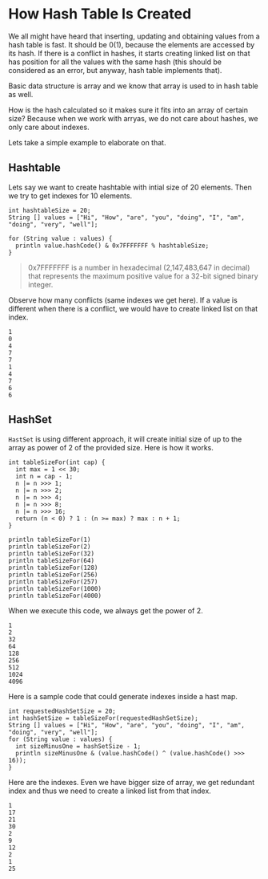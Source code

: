 # How Hash Table Is Created

We all might have heard that inserting, updating and obtaining values from a hash table is fast. It should be 0\(1\), because the elements are accessed by its hash. If there is a conflict in hashes, it starts creating linked list on that has position for all the values with the same hash \(this should be considered as an error, but anyway, hash table implements that\).

Basic data structure is array and we know that array is used to in hash table as well.

How is the hash calculated so it makes sure it fits into an array of certain size? Because when we work with arryas, we do not care about hashes, we only care about indexes.

Lets take a simple example to elaborate on that.

## Hashtable

Lets say we want to create hashtable with intial size of 20 elements. Then we try to get indexes for 10 elements.

```
int hashtableSize = 20;
String [] values = ["Hi", "How", "are", "you", "doing", "I", "am", "doing", "very", "well"];

for (String value : values) {
  println value.hashCode() & 0x7FFFFFFF % hashtableSize;
}
```

> 0x7FFFFFFF is a number in hexadecimal \(2,147,483,647 in decimal\) that represents the maximum positive value for a 32-bit signed binary integer.

Observe how many conflicts \(same indexes we get here\). If a value is different when there is a conflict, we would have to create linked list on that index.

```
1
0
4
7
7
1
4
7
6
6
```

## HashSet

`HastSet` is using different approach, it will create initial size of up to the array as power of 2 of the provided size. Here is how it works.

```
int tableSizeFor(int cap) {
  int max = 1 << 30;
  int n = cap - 1;
  n |= n >>> 1;
  n |= n >>> 2;
  n |= n >>> 4;
  n |= n >>> 8;
  n |= n >>> 16;
  return (n < 0) ? 1 : (n >= max) ? max : n + 1;
}

println tableSizeFor(1)
println tableSizeFor(2)
println tableSizeFor(32)
println tableSizeFor(64)
println tableSizeFor(128)
println tableSizeFor(256)
println tableSizeFor(257)
println tableSizeFor(1000)
println tableSizeFor(4000)
```

When we execute this code, we always get the power of 2.

```
1
2
32
64
128
256
512
1024
4096
```

Here is a sample code that could generate indexes inside a hast map.

```
int requestedHashSetSize = 20;
int hashSetSize = tableSizeFor(requestedHashSetSize);
String [] values = ["Hi", "How", "are", "you", "doing", "I", "am", "doing", "very", "well"];
for (String value : values) {
  int sizeMinusOne = hashSetSize - 1;
  println sizeMinusOne & (value.hashCode() ^ (value.hashCode() >>> 16));
}
```

Here are the indexes. Even we have bigger size of array, we get redundant index and thus we need to create a linked list from that index.

```
1
17
21
30
2
9
12
2
1
25
```



